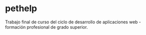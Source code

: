 # pethelp
Trabajo final de curso del ciclo de desarrollo de aplicaciones web - formación profesional de grado superior.
